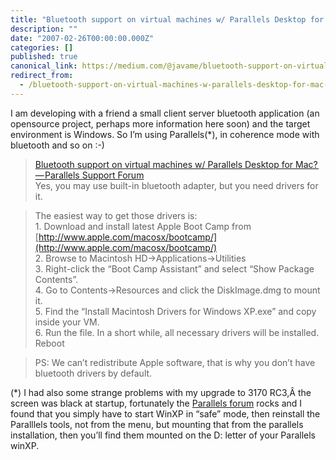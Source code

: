 ```yaml
---
title: "Bluetooth support on virtual machines w/ Parallels Desktop for Mac? — Parallels Support Forum"
description: ""
date: "2007-02-26T00:00:00.000Z"
categories: []
published: true
canonical_link: https://medium.com/@javame/bluetooth-support-on-virtual-machines-w-parallels-desktop-for-mac-parallels-support-forum-cfc905a4adcc
redirect_from:
  - /bluetooth-support-on-virtual-machines-w-parallels-desktop-for-mac-parallels-support-forum-cfc905a4adcc
---
```


I am developing with a friend a small client server bluetooth application (an opensource project, perhaps more information here soon) and the target environment is Windows. So I’m using Parallels(\*), in coherence mode with bluetooth and so on :-)

> [Bluetooth support on virtual machines w/ Parallels Desktop for Mac? — Parallels Support Forum](http://forum.parallels.com/thread8813.html)  
> Yes, you may use built-in bluetooth adapter, but you need drivers for it.

> The easiest way to get those drivers is:  
> 1\. Download and install latest Apple Boot Camp from [http://www.apple.com/macosx/bootcamp/](http://www.apple.com/macosx/bootcamp/)  
> 2\. Browse to Macintosh HD->Applications->Utilities  
> 3\. Right-click the “Boot Camp Assistant” and select “Show Package Contents”.  
> 4\. Go to Contents->Resources and click the DiskImage.dmg to mount it.  
> 5\. Find the “Install Macintosh Drivers for Windows XP.exe” and copy inside your VM.  
> 6\. Run the file. In a short while, all necessary drivers will be installed. Reboot

> PS: We can’t redistribute Apple software, that is why you don’t have bluetooth drivers by default.

(\*) I had also some strange problems with my upgrade to 3170 RC3,Â the screen was black at startup, fortunately the [Parallels forum](http://forum.parallels.com/thread8920.html) rocks and I found that you simply have to start WinXP in “safe” mode, then reinstall the Paralllels tools, not from the menu, but mounting that from the parallels installation, then you’ll find them mounted on the D: letter of your Parallels winXP.
